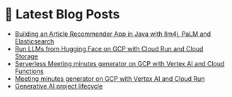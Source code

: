 # 📩 Latest Blog Posts
<!-- BLOG-POST-LIST:START -->
- [Building an Article Recommender App in Java with llm4j, PaLM and Elasticsearch](https://dzlab.github.io/2023/09/01/palm-recommendation/)
- [Run LLMs from Hugging Face on GCP with Cloud Run and Cloud Storage](https://dzlab.github.io/2023/08/20/gcp-run-hf/)
- [Serverless Meeting minutes generator on GCP with Vertex AI and Cloud Functions](https://dzlab.github.io/2023/08/07/meeting_minutes_gcp_serverless/)
- [Meeting minutes generator on GCP with Vertex AI and Cloud Run](https://dzlab.github.io/2023/08/04/meeting_minutes_gcp/)
- [Generative AI project lifecycle](https://dzlab.github.io/2023/07/30/genai-lifecycle/)
<!-- BLOG-POST-LIST:END -->
